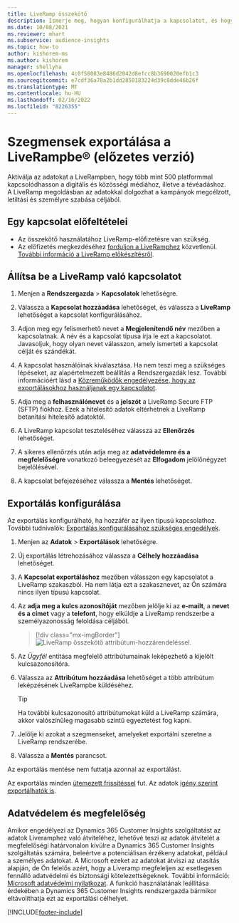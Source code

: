 ```yaml
---
title: LiveRamp összekötő
description: Ismerje meg, hogyan konfigurálhatja a kapcsolatot, és hogyan exportálhatja a LiveRampbe.
ms.date: 10/08/2021
ms.reviewer: mhart
ms.subservice: audience-insights
ms.topic: how-to
author: kishorem-ms
ms.author: kishorem
manager: shellyha
ms.openlocfilehash: 4c0f58083e8486d2042d8efcc8b3690020efb1c3
ms.sourcegitcommit: e7cdf36a78a2b1dd2850183224d39c8dde46b26f
ms.translationtype: MT
ms.contentlocale: hu-HU
ms.lasthandoff: 02/16/2022
ms.locfileid: "8226355"
---
```

# <a name="export-segments-to-liverampreg-preview"></a>Szegmensek exportálása a LiveRampbe&reg; (előzetes verzió)

Aktiválja az adatokat a LiveRampben, hogy több mint 500 platformmal kapcsolódhasson a digitális és közösségi médiához, illetve a tévéadáshoz. A LiveRamp megoldásban az adatokkal dolgozhat a kampányok megcélzott, letiltási és személyre szabása céljából.

## <a name="prerequisites-for-a-connection"></a>Egy kapcsolat előfeltételei

- Az összekötő használatához LiveRamp-előfizetésre van szükség.
- Az előfizetés megkezdéséhez [forduljon a LiveRamphez](https://liveramp.com/contact/) közvetlenül. [További információ a LiveRamp előkészítésről](https://liveramp.com/our-platform/data-onboarding/).

## <a name="set-up-connection-to-liveramp"></a>Állítsa be a LiveRamp való kapcsolatot

1. Menjen a **Rendszergazda** > **Kapcsolatok** lehetőségre.

1. Válassza a **Kapcsolat hozzáadása** lehetőséget, és válassza a **LiveRamp** lehetőséget a kapcsolat konfigurálásához.

1. Adjon meg egy felismerhető nevet a **Megjelenítendő név** mezőben a kapcsolatnak. A név és a kapcsolat típusa írja le ezt a kapcsolatot. Javasoljuk, hogy olyan nevet válasszon, amely ismerteti a kapcsolat célját és szándékát.

1. A kapcsolat használóinak kiválasztása. Ha nem teszi meg a szükséges lépéseket, az alapértelmezett beállítás a Rendszergazdák lesz. További információért lásd a [Közreműködők engedélyezése, hogy az exportálásokhoz használjanak egy kapcsolatot](connections.md#allow-contributors-to-use-a-connection-for-exports).

1. Adja meg a **felhasználónevet** és a **jelszót** a LiveRamp Secure FTP (SFTP) fiókhoz.
Ezek a hitelesítő adatok eltérhetnek a LiveRamp betanítási hitelesítő adatoktól.

1. A LiveRamp kapcsolat teszteléséhez válassza az **Ellenőrzés** lehetőséget.

1. A sikeres ellenőrzés után adja meg az **adatvédelemre és a megfelelőségre** vonatkozó beleegyezését az **Elfogadom** jelölőnégyzet bejelölésével.

1. A kapcsolat befejezéséhez válassza a **Mentés** lehetőséget.

## <a name="configure-an-export"></a>Exportálás konfigurálása

Az exportálás konfigurálható, ha hozzáfér az ilyen típusú kapcsolathoz. További tudnivalók: [Exportálás konfigurálásához szükséges engedélyek](export-destinations.md#set-up-a-new-export).

1. Menjen az **Adatok** > **Exportálások** lehetőségre.

1. Új exportálás létrehozásához válassza a **Célhely hozzáadása** lehetőséget.

1. A **Kapcsolat exportáláshoz** mezőben válasszon egy kapcsolatot a LiveRamp szakaszból. Ha nem látja ezt a szakasznevet, az Ön számára nincs ilyen típusú kapcsolat.

1. Az **adja meg a kulcs azonosítóját** mezőben jelölje ki az **e-mailt**, a **nevet és a címet** vagy a **telefont**, hogy elküldje a LiveRamp rendszerbe a személyazonosság feloldása céljából.
   > [!div class="mx-imgBorder"]
   > ![LiveRamp összekötő attribútum-hozzárendeléssel.](media/export-liveramp-segments.png "LiveRamp összekötő attribútum-hozzárendeléssel")

1. Az *Ügyfél* entitása megfelelő attribútumainak leképezhető a kijelölt kulcsazonosítóra.

1. Válassza az **Attribútum hozzáadása** lehetőséget a több attribútum leképzésének LiveRampbe küldéséhez.

   > [!TIP]
   > Ha további kulcsazonosító attribútumokat küld a LiveRamp számára, akkor valószínűleg magasabb szintű egyeztetést fog kapni.

1. Jelölje ki azokat a szegmenseket, amelyeket exportálni szeretne a LiveRamp rendszerébe.

1. Válassza a **Mentés** parancsot.

Az exportálás mentése nem futtatja azonnal az exportálást.

Az exportálás minden [ütemezett frissítéssel](system.md#schedule-tab) fut. Az adatok [igény szerint exportálhatók is](export-destinations.md#run-exports-on-demand). 


## <a name="data-privacy-and-compliance"></a>Adatvédelem és megfelelőség

Amikor engedélyezi az Dynamics 365 Customer Insights szolgáltatást az adatok Liveramphez való átviteléhez, lehetővé teszi az adatok átvitelét a megfelelőségi határvonalon kívülre a Dynamics 365 Customer Insights szolgáltatás számára, beleértve a potenciálisan érzékeny adatokat, például a személyes adatokat. A Microsoft ezeket az adatokat átviszi az utasítás alapján, de Ön felelős azért, hogy a Liveramp megfeleljen az esetlegesen fennálló adatvédelmi és biztonsági kötelezettségeknek. További információ: [Microsoft adatvédelmi nyilatkozat](https://go.microsoft.com/fwlink/?linkid=396732).
A funkció használatának leállítása érdekében a Dynamics 365 Customer Insights rendszergazda bármikor eltávolíthatja ezt az exportálási célhelyet.

[!INCLUDE[footer-include](../includes/footer-banner.md)]
